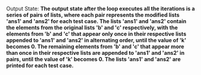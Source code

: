 Output State: **The output state after the loop executes all the iterations is a series of pairs of lists, where each pair represents the modified lists 'ans1' and 'ans2' for each test case. The lists 'ans1' and 'ans2' contain the elements from the original lists 'b' and 'c' respectively, with the elements from 'b' and 'c' that appear only once in their respective lists appended to 'ans1' and 'ans2' in alternating order, until the value of 'k' becomes 0. The remaining elements from 'b' and 'c' that appear more than once in their respective lists are appended to 'ans1' and 'ans2' in pairs, until the value of 'k' becomes 0. The lists 'ans1' and 'ans2' are printed for each test case.**